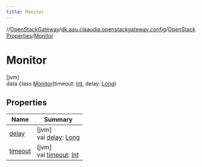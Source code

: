 ```yaml
---
title: Monitor
---
```

//[OpenStackGateway](../../../../index.html)/[dk.aau.claaudia.openstackgateway.config](../../index.html)/[OpenStackProperties](../index.html)/[Monitor](index.html)



# Monitor



[jvm]\
data class [Monitor](index.html)(timeout: [Int](https://kotlinlang.org/api/latest/jvm/stdlib/kotlin/-int/index.html), delay: [Long](https://kotlinlang.org/api/latest/jvm/stdlib/kotlin/-long/index.html))



## Properties


| Name | Summary |
|---|---|
| [delay](delay.html) | [jvm]<br>val [delay](delay.html): [Long](https://kotlinlang.org/api/latest/jvm/stdlib/kotlin/-long/index.html) |
| [timeout](timeout.html) | [jvm]<br>val [timeout](timeout.html): [Int](https://kotlinlang.org/api/latest/jvm/stdlib/kotlin/-int/index.html) |

